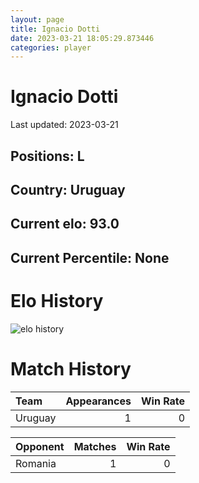 ```yaml
---  
layout: page  
title: Ignacio Dotti  
date: 2023-03-21 18:05:29.873446  
categories: player  
---
```

# Ignacio Dotti


Last updated: 2023-03-21
## Positions: L

## Country: Uruguay

## Current elo: 93.0

## Current Percentile: None

# Elo History


![elo history](history_IgnacioDotti.png)
# Match History


| Team    |   Appearances |   Win Rate |
|:--------|--------------:|-----------:|
| Uruguay |             1 |          0 |

| Opponent   |   Matches |   Win Rate |
|:-----------|----------:|-----------:|
| Romania    |         1 |          0 |